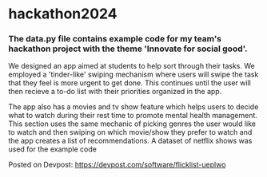 # hackathon2024

### The data.py file contains example code for my team's hackathon project with the theme 'Innovate for social good'. 

We designed an app aimed at students to help sort through their tasks. We employed a 'tinder-like' swiping mechanism where users will swipe the task that they feel is more urgent to get done. This continues until the user will then recieve a to-do list with their priorities organized in the app. 

The app also has a movies and tv show feature which helps users to decide what to watch during their rest time to promote mental health management. This section uses the same mechanic of picking genres the user would like to watch and then swiping on which movie/show they prefer to watch and the app creates a list of recommendations. A dataset of netflix shows was used for the example code

Posted on Devpost: https://devpost.com/software/flicklist-ueplwo
